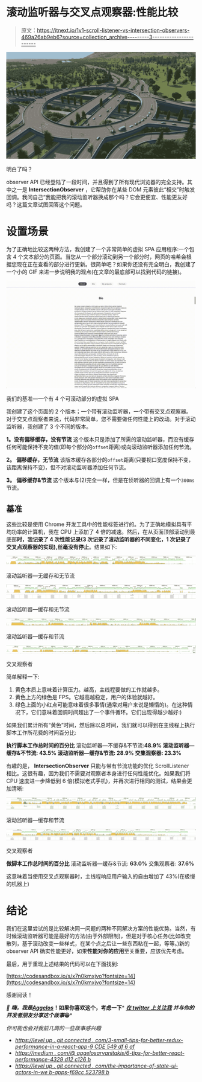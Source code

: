 # 滚动监听器与交叉点观察器:性能比较

> 原文：<https://itnext.io/1v1-scroll-listener-vs-intersection-observers-469a26ab9eb6?source=collection_archive---------3----------------------->

![](img/c2658ea5eba3a87d7bf44b6248224951.png)

明白了吗？

observer API 已经登陆了一段时间，并且得到了所有现代浏览器的完全支持。其中之一是 **IntersectionObserver** ，它帮助你在某些 DOM 元素彼此“相交”时触发回调。我问自己“我能把我的滚动监听器换成那个吗？它会更便宜、性能更友好吗？这篇文章试图回答这个问题。

# 设置场景

为了正确地比较这两种方法，我创建了一个非常简单的虚拟 SPA 应用程序:一个包含 4 个文本部分的页面。当您从一个部分滚动到另一个部分时，网页的哈希会根据您现在正在查看的部分进行更新。很简单吧？如果你还没有完全明白，我创建了一个小的 GIF 来进一步说明我的观点(在文章的最底部可以找到代码的链接)。

![](img/51e5df4674f9644377da8cc9563abf7d.png)

我们的基准—一个有 4 个可滚动部分的虚拟 SPA

我创建了这个页面的 2 个版本；一个带有滚动监听器，一个带有交叉点观察器。对于交叉点观察者来说，代码非常简单，您不需要做任何性能上的改动。对于滚动监听器，我创建了 3 个不同的版本。

**1。没有偏移缓存，没有节流** 这个版本只是添加了所需的滚动监听器，而没有缓存任何可能保持不变的值(即每个部分的`offset`距离)或向滚动监听器添加任何节流。

**2。** **偏移缓存，无节流** 该版本缓存各部分的`offset`距离(只要视口宽度保持不变，该距离保持不变)，但不对滚动监听器添加任何节流。

**3。** **偏移缓存&节流** 这个版本与(2)完全一样，但是在侦听器的回调上有一个`300ms`节流。

## 基准

这些比较是使用 Chrome 开发工具中的性能标签进行的。为了正确地模拟具有平均功率的计算机，我在 CPU 上添加了 4 倍的减速。然后，在从页面顶部滚动到最底部**时，我记录了 4 次性能记录(3 次记录了滚动监听器的不同变化，1 次记录了交叉点观察器的实现),丝毫没有停止**。结果如下:

![](img/20128e5fcbe1752e9f65e26d048ad37a.png)

滚动监听器—无缓存和无节流

![](img/6ca6448daa824cbd59366237ff15d65e.png)

滚动监听器—缓存和无节流

![](img/7dcbc3993ac9e98dafd2671175435509.png)

滚动监听器—缓存和节流

![](img/2225705179194f913d29f29769992bb9.png)

交叉观察者

简单解释一下:

1.  黄色本质上意味着计算压力。越高，主线程要做的工作就越多。
2.  黄色上方的绿色是 FPS。它越高越稳定，用户的体验就越好。
3.  绿色上面的小红点可能意味着很多事情(通常对用户来说是懒惰的)。在这种情况下，它们意味着回调时间超出了一个事件循环。它们出现得越少越好:)

如果我们累计所有“黄色”时间，然后除以总时间，我们就可以得到在主线程上执行脚本工作所花费的时间百分比:

**执行脚本工作总时间的百分比**
滚动监听器—不缓存&不节流:**48.9%
滚动监听器—缓存&不节流: **43.5%** 滚动监听器—缓存&节流: **28.9%** 交集观察器: **23.3%****

有趣的是， **IntersectionObserver** 只能与带有节流功能的优化 ScrollListener 相比。这很有趣，因为我们不需要对观察者本身进行任何性能优化。如果我们将 CPU 速度进一步降低到 6 倍(模拟老式手机)，并再次进行相同的测试，结果会更加清晰:

![](img/3e8d31d2aceaf0cd0504a462066849d0.png)

滚动监听器—缓存和节流

![](img/b324a6034939f6ccde281a94c5a19284.png)

交叉观察者

**做脚本工作总时间的百分比** 滚动监听器—缓存&节流: **63.0%** 交集观察者: **37.6%**

这意味着当使用交叉点观察器时，主线程响应用户输入的自由增加了 43%(在极慢的机器上)

# 结论

我们在这里尝试的是比较解决同一问题的两种不同解决方案的性能优势。当然，有时候滚动监听器可能是最好的方法(由于外部限制)，但是对于核心任务(比如改变散列，基于滚动改变一些样式，在某个点之后让一些东西粘在一起，等等。)新的 observer API 确实性能更好，如果**性能对你的应用**至关重要，应该优先考虑。

最后，用于重现上述结果的代码可以在下面找到:

[https://codesandbox.io/s/x7n0kmxjvo?fontsize=14](https://codesandbox.io/s/x7n0kmxjvo?fontsize=14)

感谢阅读！

*👋 ***嗨，我是***[***Aggelos***](https://aggelosarvanitakis.me)***！如果你喜欢这个，考虑一下*** [***在 twitter 上关注我***](https://twitter.com/AggArvanitakis) ***并与你的开发者朋友分享这个故事*😀***

*你可能也会对我前几周的一些故事感兴趣*

*   *[https://level up . git connected . com/3-small-tips-for-better-redux-performance-in-a-react-app-9 CDE 549 df 6 af](https://levelup.gitconnected.com/3-small-tips-for-better-redux-performance-in-a-react-app-9cde549df6af)*
*   *[https://medium . com/@ aggelosarvanitakis/6-tips-for-better-react-performance-4329 d12 c126 b](https://medium.com/@aggelosarvanitakis/6-tips-for-better-react-performance-4329d12c126b)*
*   *[https://level up . git connected . com/the-importance-of-state-ui-actors-in-we b-apps-f69cc 523798 b](https://levelup.gitconnected.com/the-importance-of-state-ui-actors-in-web-apps-f69cc523798b)*